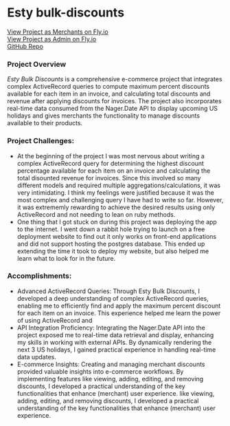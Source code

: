 # Esty bulk-discounts

[View Project as Merchants on Fly.io](https://esty-bulk-discounts.fly.dev/merchants) </br>
[View Project as Admin on Fly.io](esty-bulk-discounts.fly.dev/admin/dashboard) </br>
[GitHub Repo](https://github.com/westonio/bulk-discounts) </br>

### Project Overview
*Esty Bulk Discounts* is a comprehensive e-commerce project that integrates complex ActiveRecord queries to compute maximum percent discounts available for each item in an invoice, and calculating total discounts and revenue after applying discounts for invoices. The project also incorporates real-time data consumed from the Nager.Date API to display upcoming US holidays and gives merchants the functionality to manage discounts available to their products. 

### Project Challenges:
- At the beginning of the project I was most nervous about writing a complex ActiveRecord query for determining the highest discount percentage available for each item on an invoice and calculating the total disounted revenue for invoices. Since this involved so many different models and required multiple aggregations/calculations, it was very intimidating. I think my feelings were justified because it was the most complex and challenging query I have had to write so far. However, it was extrememly rewarding to achieve the desired results using only ActiveRecord and not needing to lean on ruby methods.
- One thing that I got stuck on during this project was deploying the app to the internet. I went down a rabbit hole trying to launch on a free deployment website to find out it only works on front-end applications and did not support hosting the postgres database. This ended up extending the time it took to deploy my website, but also helped me learn what to look for in the future.
### Accomplishments:
- Advanced ActiveRecord Queries: Through Esty Bulk Discounts, I developed a deep understanding of complex ActiveRecord queries, enabling me to efficiently find and apply the maximum percent discount for each item on an invoice. This experience helped me learn the power of using ActiveRecord and 
- API Integration Proficiency: Integrating the Nager.Date API into the project exposed me to real-time data retrieval and display, enhancing my skills in working with external APIs. By dynamically rendering the next 3 US holidays, I gained practical experience in handling real-time data updates.
- E-commerce Insights: Creating and managing merchant discounts provided valuable insights into e-commerce workflows. By implementing features like viewing, adding, editing, and removing discounts, I developed a practical understanding of the key functionalities that enhance (merchant) user experience. like viewing, adding, editing, and removing discounts, I developed a practical understanding of the key functionalities that enhance (merchant) user experience.
